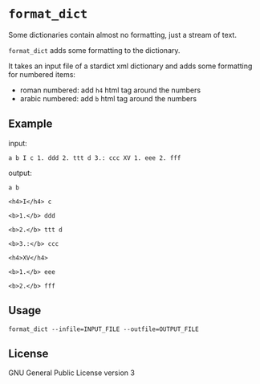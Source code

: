 # `format_dict`

Some dictionaries contain almost no formatting, just a stream of text.

`format_dict` adds some formatting to the dictionary.

It takes an input file of a stardict xml dictionary and
adds some formatting for numbered items:

- roman numbered: add `h4` html tag around the numbers
- arabic numbered: add `b` html tag around the numbers

## Example

input:

```
a b I c 1. ddd 2. ttt d 3.: ccc XV 1. eee 2. fff
```

output:

```
a b 

<h4>I</h4> c 

<b>1.</b> ddd 

<b>2.</b> ttt d 

<b>3.:</b> ccc 

<h4>XV</h4> 

<b>1.</b> eee 

<b>2.</b> fff
```

## Usage

```
format_dict --infile=INPUT_FILE --outfile=OUTPUT_FILE
```

## License

GNU General Public License version 3
